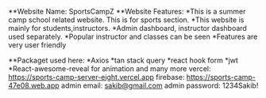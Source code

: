 **Website Name: SportsCampZ
**Website Features:
*This is a summer camp school related website. This is for sports section.
*This website is mainly for students,instructors.
*Admin dashboard, instructor dashboard used separately.
*Popular instructor and classes can be seen
*Features are very user friendly

**Packaget used here:
*Axios
*tan stack query
*react hook form
*jwt
*React-awesome-reveal for animation and many more
vercel: https://sports-camp-server-eight.vercel.app
firebase: https://sports-camp-47e08.web.app
admin email: sakib@gmail.com
admin password: 1234Sakib!